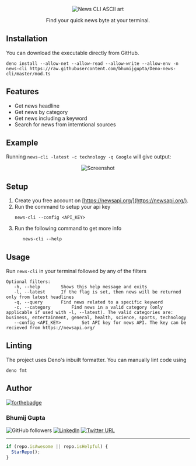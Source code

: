 <p align="center"><img src="https://github.com/bhumijgupta/Deno-news-cli/raw/master/assets/banner.png" alt="News CLI ASCII art"/></p>
<p align="center">Find your quick news byte at your terminal.</p>

## Installation

You can download the executable directly from GitHub.

```
deno install --allow-net --allow-read --allow-write --allow-env -n news-cli https://raw.githubusercontent.com/bhumijgupta/Deno-news-cli/master/mod.ts
```

## Features

- Get news headline
- Get news by category
- Get news including a keyword
- Search for news from interntional sources

## Example

Running `news-cli -latest -c technology -q Google` will give output:

<p align="center"><img src="https://github.com/bhumijgupta/Deno-news-cli/raw/master/assets/screenshot.png" alt="Screenshot"/></p>

## Setup

1. Create you free account on [https://newsapi.org/](https://newsapi.org/).
2. Run the command to setup your api key
   ```
   news-cli --config <API_KEY>
   ```
3. Run the following command to get more info
   ```
      news-cli --help
   ```

## Usage

Run `news-cli` in your terminal followed by any of the filters

```
Optional filters:
   -h, --help		 Shows this help message and exits
   -l, --latest		 If the flag is set, then news will be returned only from latest headlines
   -q, --query		 Find news related to a specific keyword
   -c, --category		 Find news in a valid category (only applicable if used with -l, --latest). The valid categories are: business, entertainment, general, health, science, sports, technology
   --config <API_KEY>		 Set API key for news API. The key can be recieved from https://newsapi.org/
```

## Linting

The project uses Deno's inbuilt formatter. You can manually lint code using

```
deno fmt
```

## Author

[![forthebadge](https://forthebadge.com/images/badges/built-with-love.svg)](https://forthebadge.com)

### Bhumij Gupta

![GitHub followers](https://img.shields.io/github/followers/bhumijgupta?label=Follow&style=social) [![LinkedIn](https://img.shields.io/static/v1.svg?label=connect&message=@bhumijgupta&color=success&logo=linkedin&style=flat&logoColor=white)](https://www.linkedin.com/in/bhumijgupta/) [![Twitter URL](https://img.shields.io/twitter/url?style=social&url=http%3A%2F%2Ftwitter.com%2Fbhumijgupta)](https://twitter.com/bhumijgupta)

---

```javascript
if (repo.isAwesome || repo.isHelpful) {
  StarRepo();
}
```
